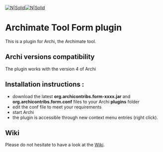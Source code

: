 [![N|Solid](http://www.archimatetool.com/img/archi_logo.png)](http://www.archimatetool.com/)[![N|Solid](http://www.archimatetool.com/img/archi_text.png)](http://www.archimatetool.com/)
# Archimate Tool Form plugin
This is a plugin for Archi, the Archimate tool.

## Archi versions compatibility
The plugin works with the version 4 of Archi

## Installation instructions :
* download the latest **org.archicontribs.form-xxxx.jar** and **org.archicontribs.form.conf** files to your Archi **plugins** folder
* edit the conf file to meet your requirements
* start Archi
* the plugin is accessible through new context menu entries (right click).

## Wiki
Please do not hesitate to have a look at the [Wiki](https://github.com/archi-contribs/form-plugin/wiki).